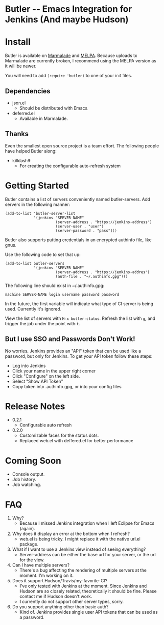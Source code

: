 Butler -- Emacs Integration for Jenkins (And maybe Hudson)
======

Install
=======

Butler is available on [Marmalade](http://marmalade-repo.org/) and [MELPA](http://melpa.milkbox.net/#/butler). Because uploads to Marmalade are currently broken, I recommend using the MELPA version as it will be newer.

You will need to add `(require 'butler)`  to one of your init files.

Dependencies
------------

* json.el
    * Should be distributed with Emacs.
* deferred.el
    * Available in Marmalade.

Thanks
------
Even the smallest open source project is a team effort. The following people have helped Butler along:

* killdash9
    * For creating the configurable auto-refresh system

Getting Started
===============

Butler contains a list of servers conveniently named butler-servers. Add servers in the following manner:

```elisp
(add-to-list 'butler-server-list
             '(jenkins "SERVER-NAME"
                       (server-address . "https://jenkins-address")
                       (server-user . "user")
                       (server-password . "pass")))
```

Butler also supports putting credentials in an encrypted authinfo file, like gnus.

Use the following code to set that up:

```elisp
(add-to-list butler-servers
             '(jenkins "SERVER-NAME"
                       (server-address . "https://jenkins-addres")
                       (auth-file . "~/.authinfo.gpg")))
```

The following line should exist in ~/.authinfo.gpg:

```
machine SERVER-NAME login username password password
```


In the future, the first variable will indicate what type of CI server is being used. Currently it's ignored.

View the list of servers with `M-x butler-status`. Refresh the list with `g`, and trigger the job under the point with `t`.

But I use SSO and Passwords Don't Work!
---------------------------------------

No worries. Jenkins provides an "API" token that can be used like a password, but only for Jenkins. To get your API token follow these steps:

* Log into Jenkins
* Click your name in the upper right corner
* Click "Configure" on the left side.
* Select "Show API Token"
* Copy token into .authinfo.gpg, or into your config files


Release Notes
=============

* 0.2.1
   * Configurable auto refresh
* 0.2.0
   * Customizable faces for the status dots.
   * Replaced web.el with deffered.el for better performance

Coming Soon
===========

* Console output.
* Job history.
* Job watching.


FAQ
===

1. Why?
    * Because I missed Jenkins integration when I left Eclipse for Emacs (again).
2. Why does it display an error at the bottom when I refresh?
    * web.el is being tricky. I might replace it with the native url.el package.
3. What if I want to use a Jenkins view instead of seeing everything?
    * Server-address can be either the base url for your server, or the url for the view.
4. Can I have multiple servers?
    * There's a bug affecting the rendering of multiple servers at the moment. I'm working on it.
5. Does it support Hudson/Travis/my-favorite-CI?
    * I've only tested with Jenkins at the moment. Since Jenkins and Hudson are so closely related, theoretically it should be fine. Please contact me if Hudson doesn't work.
    * I currently do not support other server types, sorry.
6. Do you support anything other than basic auth?
    * Kind of. Jenkins provides single user API tokens that can be used as a password.
